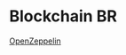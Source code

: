 # Blockchain BR

[OpenZeppelin](Blockchain%20BR%20e74920b0b7e3496ab040b3fe81c256a0/OpenZeppelin%202b3fc021255045ab95c72ddfa98c909d.md)